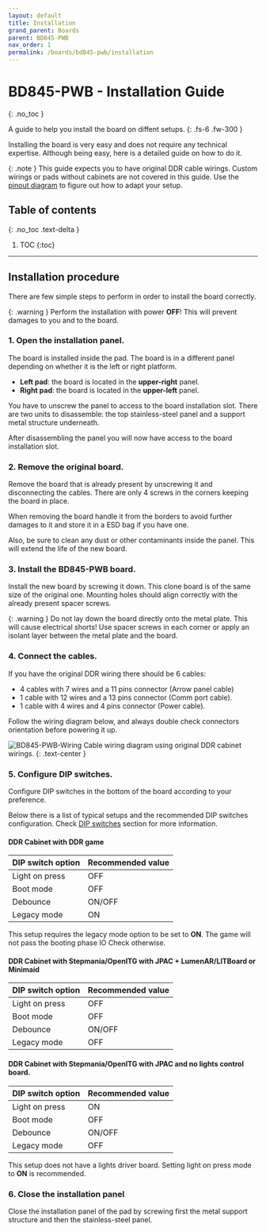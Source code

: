 ```yaml
---
layout: default
title: Installation
grand_parent: Boards
parent: BD845-PWB
nav_order: 1
permalink: /boards/bd845-pwb/installation
---
```


# BD845-PWB - Installation Guide
{: .no_toc }

A guide to help you install the board on diffent setups.
{: .fs-6 .fw-300 }

Installing the board is very easy and does not require any technical expertise. Although being easy, here is a detailed guide on how to do it.

{: .note }
This guide expects you to have original DDR cable wirings. Custom wirings or pads without cabinets are not covered in this guide. Use the [pinout diagram] to figure out how to adapt your setup.

## Table of contents
{: .no_toc .text-delta }

1. TOC
{:toc}

---

## Installation procedure

There are few simple steps to perform in order to install the board correctly.

{: .warning }
Perform the installation with power **OFF**! This will prevent damages to you and to the board.


### 1. Open the installation panel.

The board is installed inside the pad. The board is in a different panel depending on whether it is the left or right platform.
- **Left pad**: the board is located in the **upper-right** panel.
- **Right pad**: the board is located in the **upper-left** panel.

You have to unscrew the panel to access to the board installation slot. There are two units to disassemble: the top stainless-steel panel and a support metal structure underneath. 

After disassembling the panel you will now have access to the board installation slot.

### 2. Remove the original board.

Remove the board that is already present by unscrewing it and disconnecting the cables. There are only 4 screws in the corners keeping the board in place. 

When removing the board handle it from the borders to avoid further damages to it and store it in a ESD bag if you have one.

Also, be sure to clean any dust or other contaminants inside the panel. This will extend the life of the new board.

### 3. Install the BD845-PWB board.

Install the new board by screwing it down. This clone board is of the same size of the original one. Mounting holes should align correctly with the already present spacer screws.

{: .warning }
Do not lay down the board directly onto the metal plate. This will cause electrical shorts! Use spacer screws in each corner or apply an isolant layer between the metal plate and the board.

### 4. Connect the cables.

If you have the original DDR wiring there should be 6 cables:
- 4 cables with 7 wires and a 11 pins connector (Arrow panel cable)
- 1 cable with 12 wires and a 13 pins connector (Comm port cable).
- 1 cable with 4 wires and 4 pins connector (Power cable).

Follow the wiring diagram below, and always double check connectors orientation before powering it up.

![BD845-PWB-Wiring](../../assets/images/bd845-pwb-wiring-v1.0.0.jpg)
Cable wiring diagram using original DDR cabinet wirings.
{: .text-center }

### 5. Configure DIP switches.

Configure DIP switches in the bottom of the board according to your preference. 

Below there is a list of typical setups and the recommended DIP switches configuration. Check [DIP switches](/boards/bd845-pwb/#dip-switches) section for more information.

#### DDR Cabinet with DDR game

| DIP switch option            | Recommended value | 
|:-----------------------------|:------------------|
| Light on press               | OFF               | 
| Boot mode                    | OFF               |
| Debounce                     | ON/OFF            |
| Legacy mode                  | ON                |

This setup requires the legacy mode option to be set to **ON**. The game will not pass the booting phase IO Check otherwise.

#### DDR Cabinet with Stepmania/OpenITG with JPAC + LumenAR/LITBoard or Minimaid

| DIP switch option            | Recommended value | 
|:-----------------------------|:------------------|
| Light on press               | OFF               | 
| Boot mode                    | OFF               |
| Debounce                     | ON/OFF            |
| Legacy mode                  | OFF               |

#### DDR Cabinet with Stepmania/OpenITG with JPAC and no lights control board.

| DIP switch option            | Recommended value | 
|:-----------------------------|:------------------|
| Light on press               | ON                | 
| Boot mode                    | OFF               |
| Debounce                     | ON/OFF            |
| Legacy mode                  | OFF               |

This setup does not have a lights driver board. Setting light on press mode to **ON** is recommended.

[pinout diagram]: /boards/bd845-pwb#pinout-diagram
[DIP switches]: /boards/bd845-pwb/#dip-switches

### 6. Close the installation panel

Close the installation panel of the pad by screwing first the metal support structure and then the stainless-steel panel.